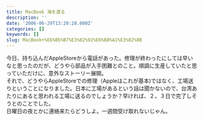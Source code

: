 ```yaml
---
title: MacBook 海を渡る
description: ''
date: '2006-06-29T13:20:28.000Z'
categories: []
keywords: []
slug: MacBook+%E6%B5%B7%E3%82%92%E6%B8%A1%E3%82%8B
---
```

今日、持ち込んだAppleStoreから電話があった。修理が終わったにしては早いなと思ったのだが、どうやら部品が入手困難とのこと。順調に生産していたと思っていただけに、意外なストーリー展開。  
それで、どうやらAppleStoreでの修理（Appleはこれが基本)ではなく、工場送りということになりました。日本に工場があるという話は聞かないので、台湾あたりにあると思われる工場に送るのでしょうか？早ければ、２，３日で完了しそうとのことでした。  
日曜日の夜とかに連絡来たらどうしよ。一週間受け取れないじゃん。